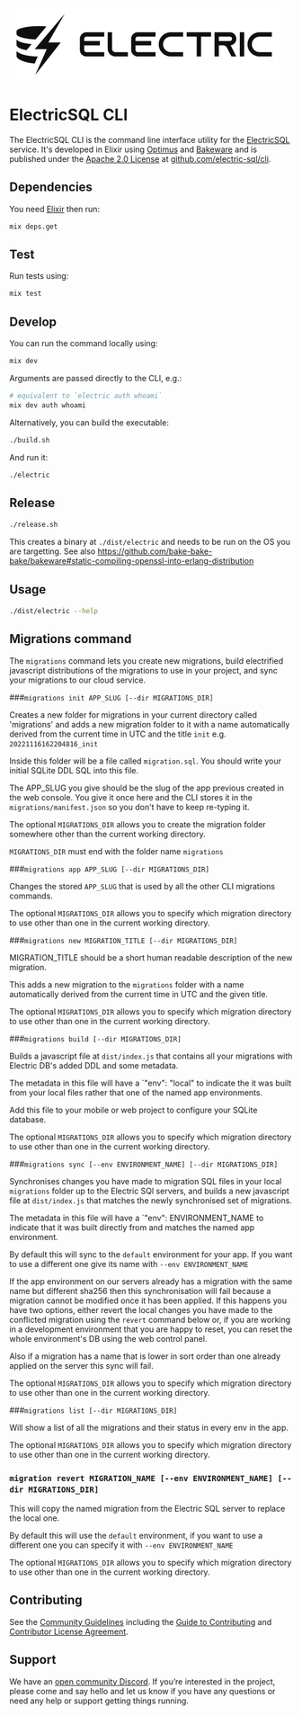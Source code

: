 <a href="https://electric-sql.com">
  <picture>
    <source media="(prefers-color-scheme: dark)"
        srcset="https://raw.githubusercontent.com/electric-sql/meta/main/identity/ElectricSQL-logo-light-trans.svg"
    />
    <source media="(prefers-color-scheme: light)"
        srcset="https://raw.githubusercontent.com/electric-sql/meta/main/identity/ElectricSQL-logo-black.svg"
    />
    <img alt="ElectricSQL logo"
        src="https://raw.githubusercontent.com/electric-sql/meta/main/identity/ElectricSQL-logo-black.svg"
    />
  </picture>
</a>

# ElectricSQL CLI

The ElectricSQL CLI is the command line interface utility for the [ElectricSQL](https://electric-sql.com) service. It's developed in Elixir using [Optimus](https://github.com/funbox/optimus) and [Bakeware](https://github.com/bake-bake-bake/bakeware) and is published under the [Apache 2.0 License](https://github.com/electric-sql/electric-sql-cli/blob/master/LICENSE) at [github.com/electric-sql/cli](https://github.com/electric-sql/cli).

## Dependencies

You need [Elixir](https://elixir-lang.org/install.html) then run:

```sh
mix deps.get
```

## Test

Run tests using:

```sh
mix test
```

## Develop

You can run the command locally using:

```sh
mix dev
```

Arguments are passed directly to the CLI, e.g.:

```sh
# equivalent to `electric auth whoami`
mix dev auth whoami
```

Alternatively, you can build the executable:

```sh
./build.sh
```

And run it:

```sh
./electric
```

## Release

```sh
./release.sh
```

This creates a binary at `./dist/electric` and needs to be run on the OS you are targetting.
See also https://github.com/bake-bake-bake/bakeware#static-compiling-openssl-into-erlang-distribution

## Usage

```sh
./dist/electric --help
```


## Migrations command

The `migrations` command lets you create new migrations, build electrified javascript distributions of the migrations 
to use in your project, and sync your migrations to our cloud service.

###`migrations init APP_SLUG [--dir MIGRATIONS_DIR]`

Creates a new folder for migrations in your current directory called 'migrations' and adds a new migration 
folder to it with a name automatically derived from the current time in UTC and the title `init` e.g. `20221116162204816_init`

Inside this folder will be a file called `migration.sql`. You should write your initial SQLite DDL SQL into this file.

The APP_SLUG you give should be the slug of the app previous created in the web console. 
You give it once here and the CLI stores it in the `migrations/manifest.json` so you don't have to keep re-typing it.

The optional `MIGRATIONS_DIR` allows you to create the migration folder somewhere other than the current working directory.

`MIGRATIONS_DIR` must end with the folder name `migrations`


###`migrations app APP_SLUG [--dir MIGRATIONS_DIR]`

Changes the stored `APP_SLUG` that is used by all the other CLI migrations commands.

The optional `MIGRATIONS_DIR` allows you to specify which migration directory to use other than one in the 
current working directory.


###`migrations new MIGRATION_TITLE [--dir MIGRATIONS_DIR]`

MIGRATION_TITLE should be a short human readable description of the new migration.

This adds a new migration to the `migrations` folder with a name automatically derived from the current
time in UTC and the given title.

The optional `MIGRATIONS_DIR` allows you to specify which migration directory to use other than one in the 
current working directory.


###`migrations build [--dir MIGRATIONS_DIR]`

Builds a javascript file at `dist/index.js` that contains all your migrations with Electric DB's added 
DDL and some metadata.  

The metadata in this file will have a `"env": "local" to indicate the it was built from your local files
rather that one of the named app environments.

Add this file to your mobile or web project to configure your SQLite database.

The optional `MIGRATIONS_DIR` allows you to specify which migration directory to use other than one in the 
current working directory.


###`migrations sync [--env ENVIRONMENT_NAME] [--dir MIGRATIONS_DIR]`

Synchronises changes you have made to migration SQL files in your local `migrations` folder up to the Electric SQl servers, 
and builds a new javascript file at `dist/index.js` that matches the newly synchronised set of migrations.

The metadata in this file will have a `"env": ENVIRONMENT_NAME to indicate that it was built directly from and matches
the named app environment.

By default this will sync to the `default` environment for your app. If you want to use a different one give its name 
with `--env ENVIRONMENT_NAME`

If the app environment on our servers already has a migration with the same name but different sha256 then this 
synchronisation will fail because a migration cannot be modified once it has been applied. 
If this happens you have two options, either revert the local changes you have made to the conflicted migration using 
the `revert` command below or, if you are working in a development environment that you are happy to reset, 
you can reset the whole environment's DB using the web control panel.

Also if a migration has a name that is lower in sort order than one already applied on the server this sync will fail.

The optional `MIGRATIONS_DIR` allows you to specify which migration directory to use other than one in the 
current working directory.


###`migrations list [--dir MIGRATIONS_DIR]`

Will show a list of all the migrations and their status in every env in the app.

The optional `MIGRATIONS_DIR` allows you to specify which migration directory to use other than one in the 
current working directory.


### `migration revert MIGRATION_NAME [--env ENVIRONMENT_NAME] [--dir MIGRATIONS_DIR]`

This will copy the named migration from the Electric SQL server to replace the local one. 

By default this will use the `default` environment, if you want to use a different one you can specify it with 
`--env ENVIRONMENT_NAME`

The optional `MIGRATIONS_DIR` allows you to specify which migration directory to use other than one in the 
current working directory.

## Contributing

See the [Community Guidelines](https://github.com/electric-sql/meta) including the [Guide to Contributing](https://github.com/electric-sql/meta/blob/main/CONTRIBUTING.md) and [Contributor License Agreement](https://github.com/electric-sql/meta/blob/main/CLA.md).

## Support

We have an [open community Discord](https://discord.gg/B7kHGwDcbj). If you’re interested in the project, please come and say hello and let us know if you have any questions or need any help or support getting things running.
